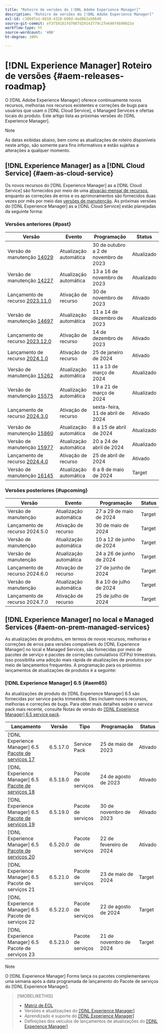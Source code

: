 ```yaml
---
title: "Roteiro de versões do [!DNL Adobe Experience Manager]"
description: "Roteiro de versões do [!DNL Adobe Experience Manager]"
exl-id: c106d7a1-8810-4328-b99d-dad862a50640
source-git-commit: ef3f59181fd7087d29143779c2fe646f4b90021e
workflow-type: ht
source-wordcount: '486'
ht-degree: 100%

---
```



# [!DNL Experience Manager] Roteiro de versões {#aem-releases-roadmap}

O [!DNL Adobe Experience Manager] oferece continuamente novos recursos, melhorias nos recursos existentes e correções de bugs para usuários que usam o [!DNL Cloud Service], o Managed Services e ofertas locais do produto. Este artigo lista as próximas versões do [!DNL Experience Manager].

>[!NOTE]
>
>As datas exibidas abaixo, bem como as atualizações de roteiro disponíveis neste artigo, são somente para fins informativos e estão sujeitas a alterações a qualquer momento.

## [!DNL Experience Manager] as a [!DNL Cloud Service] {#aem-as-cloud-service}

Os novos recursos do [!DNL Experience Manager] as a [!DNL Cloud Service] são fornecidos por meio de uma [ativação mensal de recursos](https://experienceleague.adobe.com/pt-br/docs/experience-manager-cloud-service/content/release-notes/release-notes/release-notes-current), enquanto as correções de erros e os aprimoramentos são fornecidos duas vezes por mês por meio das [versões de manutenção](https://experienceleague.adobe.com/pt-br/docs/experience-manager-cloud-service/content/release-notes/maintenance/latest).
As próximas versões do [!DNL Experience Manager] as a [!DNL Cloud Service] estão planejadas da seguinte forma:

### Versões anteriores {#past}

| Versão | Evento | Programação | Status |
|---|---|---|---|
| Versão de manutenção [14029](https://experienceleague.adobe.com/pt-br/docs/experience-manager-cloud-service/content/release-notes/maintenance/2023/2023-11-0#release-14029) | Atualização automática | 30 de outubro a 2 de novembro de 2023 | Atualizado |
| Versão de manutenção [14227](https://experienceleague.adobe.com/pt-br/docs/experience-manager-cloud-service/content/release-notes/maintenance/2023/2023-11-0#release-14227) | Atualização automática | 13 a 16 de novembro de 2023 | Atualizado |
| Lançamento de recurso [2023.11.0](https://experienceleague.adobe.com/pt-br/docs/experience-manager-cloud-service/content/release-notes/release-notes/2023/release-notes-2023-11-0) | Ativação de recurso | 30 de novembro de 2023 | Ativado |
| Versão de manutenção [14697](https://experienceleague.adobe.com/pt-br/docs/experience-manager-cloud-service/content/release-notes/maintenance/2023/2023-12-0#release-14697) | Atualização automática | 11 a 14 de dezembro de 2023 | Atualizado |
| Lançamento de recurso [2023.12.0](https://experienceleague.adobe.com/pt-br/docs/experience-manager-cloud-service/content/release-notes/release-notes/2023/release-notes-2023-12-0) | Ativação de recurso | 14 de dezembro de 2023 | Ativado |
| Lançamento de recurso [2024.1.0](https://experienceleague.adobe.com/pt-br/docs/experience-manager-cloud-service/content/release-notes/release-notes/2024/release-notes-2024-1-0) | Ativação de recurso | 25 de janeiro de 2024 | Ativado |
| Versão de manutenção [15262](https://experienceleague.adobe.com/pt-br/docs/experience-manager-cloud-service/content/release-notes/maintenance/2024/2024-3-0#release-15262) | Atualização automática | 11 a 13 de março de 2024 | Atualizado |
| Versão de manutenção [15575](https://experienceleague.adobe.com/pt-br/docs/experience-manager-cloud-service/content/release-notes/maintenance/2024/2024-3-0#release-15575) | Atualização automática | 19 a 21 de março de 2024 | Atualizado |
| Lançamento de recurso [2024.3.0](https://experienceleague.adobe.com/pt-br/docs/experience-manager-cloud-service/content/release-notes/release-notes/2024/release-notes-2024-3-0) | Ativação de recurso | sexta-feira, 11 de abril de 2024 | Ativado |
| Versão de manutenção [15860](https://experienceleague.adobe.com/pt-br/docs/experience-manager-cloud-service/content/release-notes/maintenance/2024/2024-3-0#release-15860) | Atualização automática | 8 a 15 de abril de 2024 | Atualizado |
| Versão de manutenção [15977](https://experienceleague.adobe.com/pt-br/docs/experience-manager-cloud-service/content/release-notes/maintenance/2024/2024-4-0#release-15977) | Atualização automática | 20 a 24 de abril de 2024 | Atualizado |
| Lançamento de recurso [2024.4.0](https://experienceleague.adobe.com/pt-br/docs/experience-manager-cloud-service/content/release-notes/release-notes/release-notes-current) | Ativação de recurso | 25 de abril de 2024 | Ativado |
| Versão de manutenção [16145](https://experienceleague.adobe.com/pt-br/docs/experience-manager-cloud-service/content/release-notes/maintenance/latest) | Atualização automática | 6 a 8 de maio de 2024 | Target |

### Versões posteriores {#upcoming}

| Versão | Evento | Programação | Status |
|---|---|---|---|
| Versão de manutenção | Atualização automática | 27 a 29 de maio de 2024 | Target |
| Lançamento de recurso 2024.5.0 | Ativação de recurso | 30 de maio de 2024 | Target |
| Versão de manutenção | Atualização automática | 10 a 12 de junho de 2024 | Target |
| Versão de manutenção | Atualização automática | 24 a 26 de junho de 2024 | Target |
| Lançamento de recurso 2024.6.0 | Ativação de recurso | 27 de junho de 2024 | Target |
| Versão de manutenção | Atualização automática | 8 a 10 de julho de 2024 | Target |
| Lançamento de recurso 2024.7.0 | Ativação de recurso | 25 de julho de 2024 | Target |

## [!DNL Experience Manager] no local e Managed Services {#aem-on-prem-managed-services}

As atualizações de produtos, em termos de novos recursos, melhorias e correções de erros para versões compatíveis do [!DNL Experience Manager] no local e Managed Services, são fornecidas por meio de pacotes de serviço e pacotes de correções cumulativos (CFPs) trimestrais. Isso possibilita uma adoção mais rápida de atualizações de produtos por meio de lançamentos frequentes. A programação para os próximos lançamentos de atualizações de produtos é a seguinte:

### [!DNL Experience Manager] 6.5 {#aem65}

As atualizações de produto do [!DNL Experience Manager] 6.5 são fornecidas por service packs trimestrais. Eles incluem novos recursos, melhorias e correções de bugs. Para obter mais detalhes sobre o service pack mais recente, consulte Notas de versão do [[!DNL Experience Manager] 6.5 service pack](https://experienceleague.adobe.com/pt-br/docs/experience-manager-65/content/release-notes/release-notes).

| Lançamento | Versão | Tipo | Programação | Status |
|---|---|---|---|---|
| [!DNL Experience Manager] 6.5 [Pacote de serviços 17](https://experienceleague.adobe.com/pt-br/docs/experience-manager-65/content/release-notes/service-pack/6-5-17) | 6.5.17.0 | Service Pack | 25 de maio de 2023 | Ativado |
| [!DNL Experience Manager] 6.5 [Pacote de serviços 18](https://experienceleague.adobe.com/pt-br/docs/experience-manager-65/content/release-notes/service-pack/6-5-18) | 6.5.18.0 | Pacote de serviços | 24 de agosto de 2023 | Ativado |
| [!DNL Experience Manager] 6.5 [Pacote de serviços 19](https://experienceleague.adobe.com/pt-br/docs/experience-manager-65/content/release-notes/service-pack/6-5-19) | 6.5.19.0 | Pacote de serviços | 30 de novembro de 2023 | Ativado |
| [!DNL Experience Manager] 6.5 [Pacote de serviços 20](https://experienceleague.adobe.com/pt-br/docs/experience-manager-65/content/release-notes/release-notes) | 6.5.20.0 | Pacote de serviços | 22 de fevereiro de 2024 | Ativado |
| [!DNL Experience Manager] 6.5 Pacote de serviços 21 | 6.5.21.0 | Pacote de serviços | 23 de maio de 2024 | Target |
| [!DNL Experience Manager] 6.5 Pacote de serviços 22 | 6.5.22.0 | Pacote de serviços | 22 de agosto de 2024 | Target |
| [!DNL Experience Manager] 6.5 Pacote de serviços 23 | 6.5.23.0 | Pacote de serviços | 21 de novembro de 2024 | Target |

>[!NOTE]
>
>O [!DNL Experience Manager] Forms lança os pacotes complementares uma semana após a data programada de lançamento do Pacote de serviços do [!DNL Experience Manager].

>[!MORELIKETHIS]
>
>* [Matriz de EOL](https://helpx.adobe.com/br/support/programs/eol-matrix.html)
>* Versões e atualizações do [[!DNL Experience Manager] ](https://experienceleague.adobe.com/pt-br/docs/experience-manager-release-information/aem-release-updates/aem-releases-updates)
>* Aprendizado e suporte do [[!DNL Experience Manager] ](https://experienceleague.adobe.com/pt-br/docs/experience-manager-cloud-service)
>* Definições dos veículos de lançamentos de atualizações do [[!DNL Experience Manager] ](/help/using/update-release-vehicle-definitions.md)
